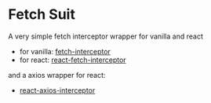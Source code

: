 # Fetch Suit

A very simple fetch interceptor wrapper for vanilla and react

- for vanilla: [fetch-interceptor](./packages/fetch-interceptor)
- for react: [react-fetch-interceptor](./packages/react-fetch-interceptor)

and a axios wrapper for react:

- [react-axios-interceptor](./packages/react-axios-interceptor)
